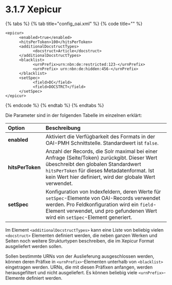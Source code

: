 # 3.1.7 Xepicur

{% tabs %}
{% tab title="config\_oai.xml" %}
{% code title="" %}
```markup
<epicur>
      <enabled>true</enabled>
      <hitsPerToken>100</hitsPerToken>
      <additionalDocstructTypes>
            <docstruct>Article</docstruct>
      </additionalDocstructTypes>
      <blacklist>
            <urnPrefix>urn:nbn:de:restricted:123-</urnPrefix>
            <urnPrefix> urn:nbn:de:hidden:456-</urnPrefix>
      </blacklist>
      <setSpec>
            <field>DC</field>
            <field>DOCSTRCT</field>
      </setSpec>
</epicur>
```
{% endcode %}
{% endtab %}
{% endtabs %}

Die Parameter sind in der folgenden Tabelle im einzelnen erklärt:

| **Option**  | Beschreibung |
| :--- | :--- |
| **enabled** | Aktiviert die Verfügbarkeit des Formats in der OAI-PMH Schnittstelle. Standardwert ist `false`. |
| **hitsPerToken**  | Anzahl der Records, die Solr maximal bei einer Anfrage \(Seite/Token\) zurückgibt. Dieser Wert übeschreibt den globalen Standardwert `hitsPerToken` für dieses Metadatenformat. Ist kein Wert hier definiert, wird der globale Wert verwendet. |
| **setSpec**  | Konfiguration von Indexfeldern, deren Werte für `setSpec`-Elemente von OAI-Records verwendet werden. Pro Feldkonfiguration wird ein `field`-Element verwendet, und pro gefundenen Wert wird ein `setSpec`-Element generiert. |

Im Element `<additionalDocstructTypes>` kann eine Liste von beliebig vielen `<docstruct>` Elementen definiert werden, die neben ganzen Werken und Seiten noch weitere Strukturtypen beschreiben, die im Xepicur Format ausgeliefert werden sollen.

Sollen bestimmte URNs von der Auslieferung ausgeschlossen werden, können deren Präfixe in `<urnPrefix>`-Elementen unterhalb von `<blacklist>` eingetragen werden. URNs, die mit diesen Präfixen anfangen, werden herausgefiltert und nicht ausgeliefert. Es können beliebig viele `<urnPrefix>`-Elemente definiert werden.  


